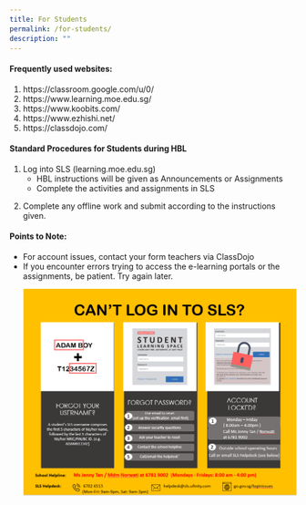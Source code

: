 ```yaml
---
title: For Students
permalink: /for-students/
description: ""
---
```

<h4><strong>Frequently used websites:</strong></h4>
<ol>
  <li>https://classroom.google.com/u/0/</li>
  <li>https://www.learning.moe.edu.sg/</li>
  <li>https://www.koobits.com/</li>
  <li>https://www.ezhishi.net/</li>
  <li>https://classdojo.com/</li>


</ol>
<h4><strong>Standard Procedures for Students during HBL</strong></h4>
<ol>
<li>Log into SLS (learning.moe.edu.sg)
<ul>
<li>HBL instructions will be given as Announcements or Assignments</li>
<li>Complete the activities and assignments in SLS</li>
</ul>
</li>
</ol>
<ol start="2">
<li>Complete any offline work and submit according to the instructions given.</li>
</ol>
<h4><strong>Points to Note:</strong></h4>
<ul>
<li>For account issues, contact your form teachers via ClassDojo</li>
<li>If you encounter errors trying to access the e-learning portals or the assignments, be patient. Try again later.</li>
	
![](/images/hbl.png)
	
</ul>